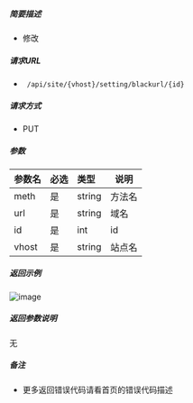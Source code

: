 

    
##### 简要描述

- 修改

##### 请求URL
- ` 
/api/site/{vhost}/setting/blackurl/{id} `
  
##### 请求方式
- PUT 

##### 参数

|参数名|必选|类型|说明|
|:----    |:---|:----- |-----   |
|meth |是  |string | 方法名    |
|url |是  |string |域名   |
|id |是  |int | id    |
|vhost |是  |string |站点名   |

##### 返回示例 

![image](https://user-images.githubusercontent.com/90588289/133774222-4d4da5e8-24b4-421e-a14c-20eb7e428f13.png)

##### 返回参数说明 

无

##### 备注 

- 更多返回错误代码请看首页的错误代码描述



